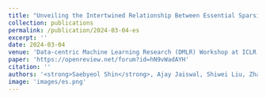 ```yaml
---
title: "Unveiling the Intertwined Relationship Between Essential Sparsity and Robustness in Large Pre-trained Models"
collection: publications
permalink: /publication/2024-03-04-es
excerpt: ''
date: 2024-03-04
venue: 'Data-centric Machine Learning Research (DMLR) Workshop at ICLR'
paper: 'https://openreview.net/forum?id=hN9vWadAYH'
citation: ''
authors: '<strong>Saebyeol Shin</strong>, Ajay Jaiswal, Shiwei Liu, Zhangyang Wang'
image: 'images/es.png'
---
```

